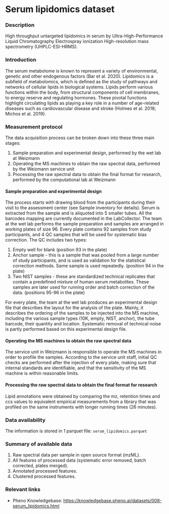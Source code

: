 # Serum lipidomics dataset  

### Description

High throughput untargeted lipidomics in serum by Ultra-High-Performance Liquid Chromatography Electrospray ionization High-resolution mass spectrometry (UHPLC-ESI-HRMS).

### Introduction

The serum metabolome is known to represent a variety of environmental, genetic and other endogenous factors (Bar et al. 2020). Lipidomics is a subfield of metabolomics, which is defined as the study of pathways and networks of cellular lipids in biological systems. Lipids perform various functions within the body, from structural components of cell membranes, to energy reserve and regulating hormones. These pivotal functions highlight circulating lipids as playing a key role in a number of age-related diseases such as cardiovascular disease and stroke (Holmes et al. 2018; Michos et al. 2019). 

### Measurement protocol 
<!-- long measurment protocol for the data browser -->
The data acquisition process can be broken down into these three main stages:
1. Sample preparation and experimental design, performed by the wet lab at Weizmann
2. Operating the MS machines to obtain the raw spectral data, performed by the Weizmann service unit
3. Processing the raw spectral data to obtain the final format for research, performed by the computational lab at Weizmann

#### Sample preparation and experimental design

The process starts with drawing blood from the participants during their visit to the assessment center (see Sample inventory for details). Serum is extracted from the sample and is aliquoted into 5 smaller tubes. All the barcodes mapping are currently documented in the LabCollector.
The team at the wet lab performs the sample preparation and samples are arranged in working plates of size 96.
Every plate contains 92 samples from study participants, and 4 QC samples that will be used for systematic bias correction. The QC includes two types:
1. Empty well for blank (position 93 in the plate)
2. Anchor sample - this is a sample that was pooled from a large number of study participants, and is used as validation for the statistical correction methods. Same sample is used repeatedly. (position 94 in the plate)
3. Two NIST samples - these are standardized technical replicates that contain a predefined mixture of human serum metabolites. These samples are later used for running order and batch correction of the data. (positions 95-96 in the plate)

For every plate, the team at the wet lab produces an experimental design file that describes the layout for the analysis of the plate. Mainly, it describes the ordering of the samples to be injected into the MS machine, including the various sample types (10K, empty, NIST, anchor), the tube barcode, their quantity and location. Systematic removal of technical noise is partly performed based on this experimental design file.

#### Operating the MS machines to obtain the raw spectral data

The service unit in Weizmann is responsible to operate the MS machines in order to profile the samples. According to the service unit staff, initial QC checks are performed after the injection of every plate, making sure that internal standards are identifiable, and that the sensitivity of the MS machine is within reasonable limits.

#### Processing the raw spectral data to obtain the final format for research

Lipid annotations were obtained by comparing the mz, retention times and ccs values to equivalent empirical measurements from a library that was profiled on the same instruments with longer running times (26 minutes).

### Data availability 
<!-- for the example notebooks -->
The information is stored in 1 parquet file: `serum_lipidomics.parquet`

### Summary of available data 
<!-- for the data browser -->
1. Raw spectral data per sample in open source format (mzML).
2. All features of processed data (systematic error removed, batch corrected, plates merged).
3. Annotated processed features.
4. Clustered processed features.

### Relevant links

* Pheno Knowledgebase: https://knowledgebase.pheno.ai/datasets/008-serum_lipidomics.html